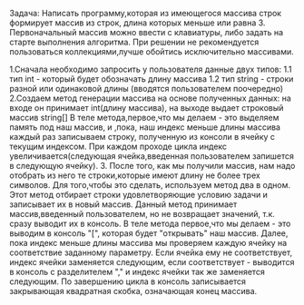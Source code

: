 Задача: Написать программу,которая из имеющегося массива строк формирует массив из строк, длина которых меньше или равна 3.
Первоначальный массив можно ввести с клавиатуры, либо задать на старте выполнения алгоритма. 
При решении не рекомендуется пользоваться коллекциями,лучше обойтись исключительно массивами.

1.Сначала необходимо запросить у пользователя данные двух типов:
    1.1 тип int - который будет обозначать длину массива
    1.2 тип string - строки разной или одинаковой длины (вводятся пользователем поочередно)
2.Создаем метод генерации массива на основе полученных данных: на входе он принимает int(длину массива), на выходе выдает строковый массив string[]
    В теле метода,первое,что мы делаем - это выделяем память под наш массив, и ,пока, наш индекс меньше длины массива каждый раз записываем строку, полученную из консоли в ячейку 
    с текущим индексом. При каждом проходе цикла индекс увеличивается(следующая ячейка,введенная пользователем запишется в следующую ячейку). 
3. После того, как мы получили массив, нам надо отобрать из него те строки,которые имеют длину не более трех символов. Для того,чтобы это сделать, используем метод два в одном. 
    Этот метод отбирает строки удовлетворяющие условию задачи и записывает их в новый массив. Данный метод принимает массив,введенный пользователем, но не возвращает значений, т.к. сразу 
    выводит их в консоль. В теле метода первое,что мы делаем - это выводим в консоль "[", которая будет "открывать" наш массив. Далее, пока индекс меньше длины массива мы проверяем 
    каждую ячейку на соответствие заданному параметру. Если ячейка ему не соответствует, индекс ячейки заменяется следующим, если соответствует - выводится в консоль с разделителем ","
    и индекс ячейки так же заменяется следующим. По завершению цикла в консоль записывается закрывающая квадратная скобка, означающая конец массива.
